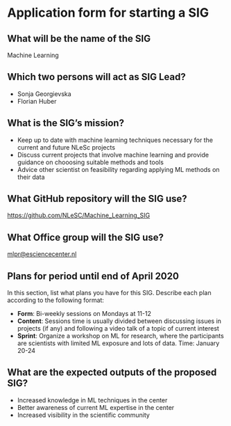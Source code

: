 
# Application form for starting a SIG


## What will be the name of the SIG
<!--    -->
Machine Learning

## Which two persons will act as SIG Lead?
<!--  help text goes here  -->
- Sonja Georgievska
- Florian Huber

## What is the SIG’s mission?
<!--  help text goes here  -->
* Keep up to date with machine learning techniques necessary for the current and future NLeSc projects
* Discuss current projects that involve machine learning and provide guidance on chooosing suitable methods and tools
* Advice other scientist on feasibility regarding applying ML methods on their data


## What GitHub repository will the SIG use?
<!--  help text goes here  -->
https://github.com/NLeSC/Machine_Learning_SIG 

## What Office group will the SIG use?
<!--  help text goes  -->
mlpr@esciencecenter.nl

## Plans for period until end of April 2020
<!--  help text goes here  -->
In this section, list what plans you have for this SIG. Describe each plan according to the following format: 

- **Form**: Bi-weekly sessions on Mondays at 11-12  
- **Content**: Sessions time is usually divided between discussing issues in projects (if any) and following a video talk of a topic of current interest 
- **Sprint**: Organize a workshop on ML for research, where the participants are scientists with limited ML exposure and lots of data. Time: January 20-24



## What are the expected outputs of the proposed SIG?
<!--  help text goes here  -->
* Increased knowledge in ML techniques in the center
* Better awareness of current ML expertise in the center
* Increased visibility in the scientific community

